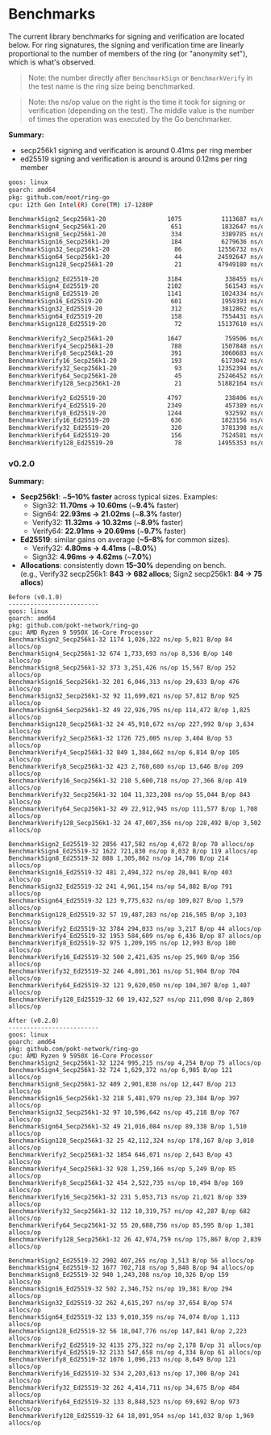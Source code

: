 # Benchmarks

The current library benchmarks for signing and verification are located below.
For ring signatures, the signing and verification time are linearly proportional
to the number of members of the ring (or "anonymity set"), which is what's observed.

> Note: the number directly after `BenchmarkSign` or `BenchmarkVerify` in the test
> name is the ring size being benchmarked.

> Note: the ns/op value on the right is the time it took for signing or verification
> (depending on the test). The middle value is the number of times the operation
> was executed by the Go benchmarker.

**Summary:**

- secp256k1 signing and verification is around 0.41ms per ring member
- ed25519 signing and verification is around is around 0.12ms per ring member

```bash
goos: linux
goarch: amd64
pkg: github.com/noot/ring-go
cpu: 12th Gen Intel(R) Core(TM) i7-1280P

BenchmarkSign2_Secp256k1-20                 1075           1113687 ns/op
BenchmarkSign4_Secp256k1-20                  651           1832647 ns/op
BenchmarkSign8_Secp256k1-20                  334           3389785 ns/op
BenchmarkSign16_Secp256k1-20                 184           6279636 ns/op
BenchmarkSign32_Secp256k1-20                  86          12556732 ns/op
BenchmarkSign64_Secp256k1-20                  44          24592647 ns/op
BenchmarkSign128_Secp256k1-20                 21          47949180 ns/op

BenchmarkSign2_Ed25519-20                   3184            338455 ns/op
BenchmarkSign4_Ed25519-20                   2102            561543 ns/op
BenchmarkSign8_Ed25519-20                   1141           1024334 ns/op
BenchmarkSign16_Ed25519-20                   601           1959393 ns/op
BenchmarkSign32_Ed25519-20                   312           3812862 ns/op
BenchmarkSign64_Ed25519-20                   158           7554431 ns/op
BenchmarkSign128_Ed25519-20                   72          15137610 ns/op

BenchmarkVerify2_Secp256k1-20               1647            759506 ns/op
BenchmarkVerify4_Secp256k1-20                788           1507848 ns/op
BenchmarkVerify8_Secp256k1-20                391           3060683 ns/op
BenchmarkVerify16_Secp256k1-20               193           6173042 ns/op
BenchmarkVerify32_Secp256k1-20                93          12352394 ns/op
BenchmarkVerify64_Secp256k1-20                45          25246452 ns/op
BenchmarkVerify128_Secp256k1-20               21          51882164 ns/op

BenchmarkVerify2_Ed25519-20                 4797            238406 ns/op
BenchmarkVerify4_Ed25519-20                 2349            457389 ns/op
BenchmarkVerify8_Ed25519-20                 1244            932592 ns/op
BenchmarkVerify16_Ed25519-20                 636           1823156 ns/op
BenchmarkVerify32_Ed25519-20                 320           3781398 ns/op
BenchmarkVerify64_Ed25519-20                 156           7524581 ns/op
BenchmarkVerify128_Ed25519-20                 78          14955353 ns/op
```

### v0.2.0

**Summary:**

- **Secp256k1**: ~**5–10% faster** across typical sizes. Examples:
    - Sign32: **11.70ms → 10.60ms** (~**9.4%** faster)
    - Sign64: **22.93ms → 21.02ms** (~**8.3%** faster)
    - Verify32: **11.32ms → 10.32ms** (~**8.9%** faster)
    - Verify64: **22.91ms → 20.69ms** (~**9.7%** faster)
- **Ed25519**: similar gains on average (**~5–8%** for common sizes).
    - Verify32: **4.80ms → 4.41ms** (~**8.0%**)
    - Sign32: **4.96ms → 4.62ms** (~**7.0%**)
- **Allocations**: consistently down **15–30%** depending on bench.  
  (e.g., Verify32 secp256k1: **843 → 682 allocs**; Sign2 secp256k1: **84 → 75 allocs**)


```
Before (v0.1.0)
-------------------------
goos: linux
goarch: amd64
pkg: github.com/pokt-network/ring-go
cpu: AMD Ryzen 9 5950X 16-Core Processor
BenchmarkSign2_Secp256k1-32 1174 1,026,322 ns/op 5,021 B/op 84 allocs/op
BenchmarkSign4_Secp256k1-32 674 1,733,693 ns/op 8,536 B/op 140 allocs/op
BenchmarkSign8_Secp256k1-32 373 3,251,426 ns/op 15,567 B/op 252 allocs/op
BenchmarkSign16_Secp256k1-32 201 6,046,313 ns/op 29,633 B/op 476 allocs/op
BenchmarkSign32_Secp256k1-32 92 11,699,021 ns/op 57,812 B/op 925 allocs/op
BenchmarkSign64_Secp256k1-32 49 22,926,795 ns/op 114,472 B/op 1,825 allocs/op
BenchmarkSign128_Secp256k1-32 24 45,918,672 ns/op 227,992 B/op 3,634 allocs/op
BenchmarkVerify2_Secp256k1-32 1726 725,005 ns/op 3,404 B/op 53 allocs/op
BenchmarkVerify4_Secp256k1-32 849 1,384,662 ns/op 6,814 B/op 105 allocs/op
BenchmarkVerify8_Secp256k1-32 423 2,760,680 ns/op 13,646 B/op 209 allocs/op
BenchmarkVerify16_Secp256k1-32 210 5,600,718 ns/op 27,366 B/op 419 allocs/op
BenchmarkVerify32_Secp256k1-32 104 11,323,208 ns/op 55,044 B/op 843 allocs/op
BenchmarkVerify64_Secp256k1-32 49 22,912,945 ns/op 111,577 B/op 1,708 allocs/op
BenchmarkVerify128_Secp256k1-32 24 47,007,356 ns/op 228,492 B/op 3,502 allocs/op

BenchmarkSign2_Ed25519-32 2856 417,582 ns/op 4,672 B/op 70 allocs/op
BenchmarkSign4_Ed25519-32 1622 721,830 ns/op 8,032 B/op 119 allocs/op
BenchmarkSign8_Ed25519-32 888 1,305,862 ns/op 14,706 B/op 214 allocs/op
BenchmarkSign16_Ed25519-32 481 2,494,322 ns/op 28,041 B/op 403 allocs/op
BenchmarkSign32_Ed25519-32 241 4,961,154 ns/op 54,882 B/op 791 allocs/op
BenchmarkSign64_Ed25519-32 123 9,775,632 ns/op 109,027 B/op 1,579 allocs/op
BenchmarkSign128_Ed25519-32 57 19,487,283 ns/op 216,505 B/op 3,103 allocs/op
BenchmarkVerify2_Ed25519-32 3784 294,033 ns/op 3,217 B/op 44 allocs/op
BenchmarkVerify4_Ed25519-32 1953 584,609 ns/op 6,436 B/op 87 allocs/op
BenchmarkVerify8_Ed25519-32 975 1,209,195 ns/op 12,993 B/op 180 allocs/op
BenchmarkVerify16_Ed25519-32 500 2,421,635 ns/op 25,969 B/op 356 allocs/op
BenchmarkVerify32_Ed25519-32 246 4,801,361 ns/op 51,904 B/op 704 allocs/op
BenchmarkVerify64_Ed25519-32 121 9,620,050 ns/op 104,307 B/op 1,407 allocs/op
BenchmarkVerify128_Ed25519-32 60 19,432,527 ns/op 211,098 B/op 2,869 allocs/op

After (v0.2.0)
-------------------------
goos: linux
goarch: amd64
pkg: github.com/pokt-network/ring-go
cpu: AMD Ryzen 9 5950X 16-Core Processor
BenchmarkSign2_Secp256k1-32 1224 995,215 ns/op 4,254 B/op 75 allocs/op
BenchmarkSign4_Secp256k1-32 724 1,629,372 ns/op 6,985 B/op 121 allocs/op
BenchmarkSign8_Secp256k1-32 409 2,901,838 ns/op 12,447 B/op 213 allocs/op
BenchmarkSign16_Secp256k1-32 218 5,481,979 ns/op 23,384 B/op 397 allocs/op
BenchmarkSign32_Secp256k1-32 97 10,596,642 ns/op 45,218 B/op 767 allocs/op
BenchmarkSign64_Secp256k1-32 49 21,016,084 ns/op 89,338 B/op 1,510 allocs/op
BenchmarkSign128_Secp256k1-32 25 42,112,324 ns/op 178,167 B/op 3,010 allocs/op
BenchmarkVerify2_Secp256k1-32 1854 646,071 ns/op 2,643 B/op 43 allocs/op
BenchmarkVerify4_Secp256k1-32 928 1,259,166 ns/op 5,249 B/op 85 allocs/op
BenchmarkVerify8_Secp256k1-32 454 2,522,735 ns/op 10,494 B/op 169 allocs/op
BenchmarkVerify16_Secp256k1-32 231 5,053,713 ns/op 21,021 B/op 339 allocs/op
BenchmarkVerify32_Secp256k1-32 112 10,319,757 ns/op 42,287 B/op 682 allocs/op
BenchmarkVerify64_Secp256k1-32 55 20,688,756 ns/op 85,595 B/op 1,381 allocs/op
BenchmarkVerify128_Secp256k1-32 26 42,974,759 ns/op 175,867 B/op 2,839 allocs/op

BenchmarkSign2_Ed25519-32 2902 407,265 ns/op 3,513 B/op 56 allocs/op
BenchmarkSign4_Ed25519-32 1677 702,718 ns/op 5,840 B/op 94 allocs/op
BenchmarkSign8_Ed25519-32 940 1,243,208 ns/op 10,326 B/op 159 allocs/op
BenchmarkSign16_Ed25519-32 502 2,346,752 ns/op 19,381 B/op 294 allocs/op
BenchmarkSign32_Ed25519-32 262 4,615,297 ns/op 37,654 B/op 574 allocs/op
BenchmarkSign64_Ed25519-32 133 9,010,359 ns/op 74,074 B/op 1,113 allocs/op
BenchmarkSign128_Ed25519-32 56 18,047,776 ns/op 147,841 B/op 2,223 allocs/op
BenchmarkVerify2_Ed25519-32 4135 275,322 ns/op 2,178 B/op 31 allocs/op
BenchmarkVerify4_Ed25519-32 2133 547,658 ns/op 4,334 B/op 61 allocs/op
BenchmarkVerify8_Ed25519-32 1076 1,096,213 ns/op 8,649 B/op 121 allocs/op
BenchmarkVerify16_Ed25519-32 534 2,203,613 ns/op 17,300 B/op 241 allocs/op
BenchmarkVerify32_Ed25519-32 262 4,414,711 ns/op 34,675 B/op 484 allocs/op
BenchmarkVerify64_Ed25519-32 133 8,848,523 ns/op 69,692 B/op 973 allocs/op
BenchmarkVerify128_Ed25519-32 64 18,091,954 ns/op 141,032 B/op 1,969 allocs/op
```
